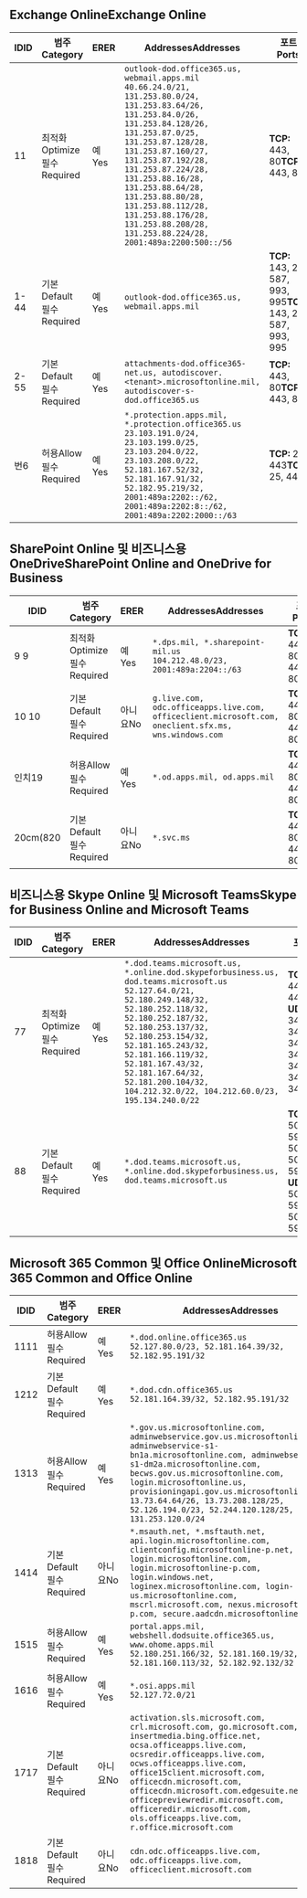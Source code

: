 <!--THIS FILE IS AUTOMATICALLY GENERATED. MANUAL CHANGES WILL BE OVERWRITTEN.-->
<!--Please contact the Office 365 Endpoints team with any questions.-->
<!--USGovDoD endpoints version 2019042900-->
<!--File generated 2019-04-29 11:00:11.5767-->

## <a name="exchange-online"></a><span data-ttu-id="a48d3-101">Exchange Online</span><span class="sxs-lookup"><span data-stu-id="a48d3-101">Exchange Online</span></span>

<span data-ttu-id="a48d3-102">ID</span><span class="sxs-lookup"><span data-stu-id="a48d3-102">ID</span></span> | <span data-ttu-id="a48d3-103">범주</span><span class="sxs-lookup"><span data-stu-id="a48d3-103">Category</span></span> | <span data-ttu-id="a48d3-104">ER</span><span class="sxs-lookup"><span data-stu-id="a48d3-104">ER</span></span> | <span data-ttu-id="a48d3-105">Addresses</span><span class="sxs-lookup"><span data-stu-id="a48d3-105">Addresses</span></span> | <span data-ttu-id="a48d3-106">포트</span><span class="sxs-lookup"><span data-stu-id="a48d3-106">Ports</span></span>
-- | -------------------- | --- | ---------------------------------------------------------------------------------------------------------------------------------------------------------------------------------------------------------------------------------------------------------------------------------------------------------------------------------------------------------------------------------------------- | -------------------------------
<span data-ttu-id="a48d3-107">1</span><span class="sxs-lookup"><span data-stu-id="a48d3-107">1</span></span> | <span data-ttu-id="a48d3-108">최적화</span><span class="sxs-lookup"><span data-stu-id="a48d3-108">Optimize</span></span><BR><span data-ttu-id="a48d3-109">필수</span><span class="sxs-lookup"><span data-stu-id="a48d3-109">Required</span></span> | <span data-ttu-id="a48d3-110">예</span><span class="sxs-lookup"><span data-stu-id="a48d3-110">Yes</span></span> | `outlook-dod.office365.us, webmail.apps.mil`<BR>`40.66.24.0/21, 131.253.80.0/24, 131.253.83.64/26, 131.253.84.0/26, 131.253.84.128/26, 131.253.87.0/25, 131.253.87.128/28, 131.253.87.160/27, 131.253.87.192/28, 131.253.87.224/28, 131.253.88.16/28, 131.253.88.64/28, 131.253.88.80/28, 131.253.88.112/28, 131.253.88.176/28, 131.253.88.208/28, 131.253.88.224/28, 2001:489a:2200:500::/56` | <span data-ttu-id="a48d3-111">**TCP:** 443, 80</span><span class="sxs-lookup"><span data-stu-id="a48d3-111">**TCP:** 443, 80</span></span>
<span data-ttu-id="a48d3-112">1-4</span><span class="sxs-lookup"><span data-stu-id="a48d3-112">4</span></span> | <span data-ttu-id="a48d3-113">기본</span><span class="sxs-lookup"><span data-stu-id="a48d3-113">Default</span></span><BR><span data-ttu-id="a48d3-114">필수</span><span class="sxs-lookup"><span data-stu-id="a48d3-114">Required</span></span> | <span data-ttu-id="a48d3-115">예</span><span class="sxs-lookup"><span data-stu-id="a48d3-115">Yes</span></span> | `outlook-dod.office365.us, webmail.apps.mil` | <span data-ttu-id="a48d3-116">**TCP:** 143, 25, 587, 993, 995</span><span class="sxs-lookup"><span data-stu-id="a48d3-116">**TCP:** 143, 25, 587, 993, 995</span></span>
<span data-ttu-id="a48d3-117">2-5</span><span class="sxs-lookup"><span data-stu-id="a48d3-117">5</span></span> | <span data-ttu-id="a48d3-118">기본</span><span class="sxs-lookup"><span data-stu-id="a48d3-118">Default</span></span><BR><span data-ttu-id="a48d3-119">필수</span><span class="sxs-lookup"><span data-stu-id="a48d3-119">Required</span></span> | <span data-ttu-id="a48d3-120">예</span><span class="sxs-lookup"><span data-stu-id="a48d3-120">Yes</span></span> | `attachments-dod.office365-net.us, autodiscover.<tenant>.microsoftonline.mil, autodiscover-s-dod.office365.us` | <span data-ttu-id="a48d3-121">**TCP:** 443, 80</span><span class="sxs-lookup"><span data-stu-id="a48d3-121">**TCP:** 443, 80</span></span>
<span data-ttu-id="a48d3-122">번</span><span class="sxs-lookup"><span data-stu-id="a48d3-122">6</span></span> | <span data-ttu-id="a48d3-123">허용</span><span class="sxs-lookup"><span data-stu-id="a48d3-123">Allow</span></span><BR><span data-ttu-id="a48d3-124">필수</span><span class="sxs-lookup"><span data-stu-id="a48d3-124">Required</span></span> | <span data-ttu-id="a48d3-125">예</span><span class="sxs-lookup"><span data-stu-id="a48d3-125">Yes</span></span> | `*.protection.apps.mil, *.protection.office365.us`<BR>`23.103.191.0/24, 23.103.199.0/25, 23.103.204.0/22, 23.103.208.0/22, 52.181.167.52/32, 52.181.167.91/32, 52.182.95.219/32, 2001:489a:2202::/62, 2001:489a:2202:8::/62, 2001:489a:2202:2000::/63` | <span data-ttu-id="a48d3-126">**TCP:** 25, 443</span><span class="sxs-lookup"><span data-stu-id="a48d3-126">**TCP:** 25, 443</span></span>

## <a name="sharepoint-online-and-onedrive-for-business"></a><span data-ttu-id="a48d3-127">SharePoint Online 및 비즈니스용 OneDrive</span><span class="sxs-lookup"><span data-stu-id="a48d3-127">SharePoint Online and OneDrive for Business</span></span>

<span data-ttu-id="a48d3-128">ID</span><span class="sxs-lookup"><span data-stu-id="a48d3-128">ID</span></span> | <span data-ttu-id="a48d3-129">범주</span><span class="sxs-lookup"><span data-stu-id="a48d3-129">Category</span></span> | <span data-ttu-id="a48d3-130">ER</span><span class="sxs-lookup"><span data-stu-id="a48d3-130">ER</span></span> | <span data-ttu-id="a48d3-131">Addresses</span><span class="sxs-lookup"><span data-stu-id="a48d3-131">Addresses</span></span> | <span data-ttu-id="a48d3-132">포트</span><span class="sxs-lookup"><span data-stu-id="a48d3-132">Ports</span></span>
-- | -------------------- | --- | ---------------------------------------------------------------------------------------------------- | ----------------
<span data-ttu-id="a48d3-133">9 </span><span class="sxs-lookup"><span data-stu-id="a48d3-133">9</span></span> | <span data-ttu-id="a48d3-134">최적화</span><span class="sxs-lookup"><span data-stu-id="a48d3-134">Optimize</span></span><BR><span data-ttu-id="a48d3-135">필수</span><span class="sxs-lookup"><span data-stu-id="a48d3-135">Required</span></span> | <span data-ttu-id="a48d3-136">예</span><span class="sxs-lookup"><span data-stu-id="a48d3-136">Yes</span></span> | `*.dps.mil, *.sharepoint-mil.us`<BR>`104.212.48.0/23, 2001:489a:2204::/63` | <span data-ttu-id="a48d3-137">**TCP:** 443, 80</span><span class="sxs-lookup"><span data-stu-id="a48d3-137">**TCP:** 443, 80</span></span>
<span data-ttu-id="a48d3-138">10 </span><span class="sxs-lookup"><span data-stu-id="a48d3-138">10</span></span> | <span data-ttu-id="a48d3-139">기본</span><span class="sxs-lookup"><span data-stu-id="a48d3-139">Default</span></span><BR><span data-ttu-id="a48d3-140">필수</span><span class="sxs-lookup"><span data-stu-id="a48d3-140">Required</span></span> | <span data-ttu-id="a48d3-141">아니요</span><span class="sxs-lookup"><span data-stu-id="a48d3-141">No</span></span> | `g.live.com, odc.officeapps.live.com, officeclient.microsoft.com, oneclient.sfx.ms, wns.windows.com` | <span data-ttu-id="a48d3-142">**TCP:** 443, 80</span><span class="sxs-lookup"><span data-stu-id="a48d3-142">**TCP:** 443, 80</span></span>
<span data-ttu-id="a48d3-143">인치</span><span class="sxs-lookup"><span data-stu-id="a48d3-143">19</span></span> | <span data-ttu-id="a48d3-144">허용</span><span class="sxs-lookup"><span data-stu-id="a48d3-144">Allow</span></span><BR><span data-ttu-id="a48d3-145">필수</span><span class="sxs-lookup"><span data-stu-id="a48d3-145">Required</span></span> | <span data-ttu-id="a48d3-146">예</span><span class="sxs-lookup"><span data-stu-id="a48d3-146">Yes</span></span> | `*.od.apps.mil, od.apps.mil` | <span data-ttu-id="a48d3-147">**TCP:** 443, 80</span><span class="sxs-lookup"><span data-stu-id="a48d3-147">**TCP:** 443, 80</span></span>
<span data-ttu-id="a48d3-148">20cm(8</span><span class="sxs-lookup"><span data-stu-id="a48d3-148">20</span></span> | <span data-ttu-id="a48d3-149">기본</span><span class="sxs-lookup"><span data-stu-id="a48d3-149">Default</span></span><BR><span data-ttu-id="a48d3-150">필수</span><span class="sxs-lookup"><span data-stu-id="a48d3-150">Required</span></span> | <span data-ttu-id="a48d3-151">아니요</span><span class="sxs-lookup"><span data-stu-id="a48d3-151">No</span></span> | `*.svc.ms` | <span data-ttu-id="a48d3-152">**TCP:** 443, 80</span><span class="sxs-lookup"><span data-stu-id="a48d3-152">**TCP:** 443, 80</span></span>

## <a name="skype-for-business-online-and-microsoft-teams"></a><span data-ttu-id="a48d3-153">비즈니스용 Skype Online 및 Microsoft Teams</span><span class="sxs-lookup"><span data-stu-id="a48d3-153">Skype for Business Online and Microsoft Teams</span></span>

<span data-ttu-id="a48d3-154">ID</span><span class="sxs-lookup"><span data-stu-id="a48d3-154">ID</span></span> | <span data-ttu-id="a48d3-155">범주</span><span class="sxs-lookup"><span data-stu-id="a48d3-155">Category</span></span> | <span data-ttu-id="a48d3-156">ER</span><span class="sxs-lookup"><span data-stu-id="a48d3-156">ER</span></span> | <span data-ttu-id="a48d3-157">Addresses</span><span class="sxs-lookup"><span data-stu-id="a48d3-157">Addresses</span></span> | <span data-ttu-id="a48d3-158">포트</span><span class="sxs-lookup"><span data-stu-id="a48d3-158">Ports</span></span>
-- | -------------------- | --- | -------------------------------------------------------------------------------------------------------------------------------------------------------------------------------------------------------------------------------------------------------------------------------------------------------------------------------------------------------- | --------------------------------------------------
<span data-ttu-id="a48d3-159">7</span><span class="sxs-lookup"><span data-stu-id="a48d3-159">7</span></span> | <span data-ttu-id="a48d3-160">최적화</span><span class="sxs-lookup"><span data-stu-id="a48d3-160">Optimize</span></span><BR><span data-ttu-id="a48d3-161">필수</span><span class="sxs-lookup"><span data-stu-id="a48d3-161">Required</span></span> | <span data-ttu-id="a48d3-162">예</span><span class="sxs-lookup"><span data-stu-id="a48d3-162">Yes</span></span> | `*.dod.teams.microsoft.us, *.online.dod.skypeforbusiness.us, dod.teams.microsoft.us`<BR>`52.127.64.0/21, 52.180.249.148/32, 52.180.252.118/32, 52.180.252.187/32, 52.180.253.137/32, 52.180.253.154/32, 52.181.165.243/32, 52.181.166.119/32, 52.181.167.43/32, 52.181.167.64/32, 52.181.200.104/32, 104.212.32.0/22, 104.212.60.0/23, 195.134.240.0/22` | <span data-ttu-id="a48d3-163">**TCP:** 443</span><span class="sxs-lookup"><span data-stu-id="a48d3-163">**TCP:** 443</span></span><BR><span data-ttu-id="a48d3-164">**UDP:** 3478, 3479, 3480, 3481</span><span class="sxs-lookup"><span data-stu-id="a48d3-164">**UDP:** 3478, 3479, 3480, 3481</span></span>
<span data-ttu-id="a48d3-165">8</span><span class="sxs-lookup"><span data-stu-id="a48d3-165">8</span></span> | <span data-ttu-id="a48d3-166">기본</span><span class="sxs-lookup"><span data-stu-id="a48d3-166">Default</span></span><BR><span data-ttu-id="a48d3-167">필수</span><span class="sxs-lookup"><span data-stu-id="a48d3-167">Required</span></span> | <span data-ttu-id="a48d3-168">예</span><span class="sxs-lookup"><span data-stu-id="a48d3-168">Yes</span></span> | `*.dod.teams.microsoft.us, *.online.dod.skypeforbusiness.us, dod.teams.microsoft.us` | <span data-ttu-id="a48d3-169">**TCP:** 5061, 50000-59999</span><span class="sxs-lookup"><span data-stu-id="a48d3-169">**TCP:** 5061, 50000-59999</span></span><BR><span data-ttu-id="a48d3-170">**UDP:** 50000-59999</span><span class="sxs-lookup"><span data-stu-id="a48d3-170">**UDP:** 50000-59999</span></span>

## <a name="microsoft-365-common-and-office-online"></a><span data-ttu-id="a48d3-171">Microsoft 365 Common 및 Office Online</span><span class="sxs-lookup"><span data-stu-id="a48d3-171">Microsoft 365 Common and Office Online</span></span>

<span data-ttu-id="a48d3-172">ID</span><span class="sxs-lookup"><span data-stu-id="a48d3-172">ID</span></span> | <span data-ttu-id="a48d3-173">범주</span><span class="sxs-lookup"><span data-stu-id="a48d3-173">Category</span></span> | <span data-ttu-id="a48d3-174">ER</span><span class="sxs-lookup"><span data-stu-id="a48d3-174">ER</span></span> | <span data-ttu-id="a48d3-175">Addresses</span><span class="sxs-lookup"><span data-stu-id="a48d3-175">Addresses</span></span> | <span data-ttu-id="a48d3-176">포트</span><span class="sxs-lookup"><span data-stu-id="a48d3-176">Ports</span></span>
-- | ------------------- | --- | ---------------------------------------------------------------------------------------------------------------------------------------------------------------------------------------------------------------------------------------------------------------------------------------------------------------------------------------------------------------------------------------------- | ----------------
<span data-ttu-id="a48d3-177">11</span><span class="sxs-lookup"><span data-stu-id="a48d3-177">11</span></span> | <span data-ttu-id="a48d3-178">허용</span><span class="sxs-lookup"><span data-stu-id="a48d3-178">Allow</span></span><BR><span data-ttu-id="a48d3-179">필수</span><span class="sxs-lookup"><span data-stu-id="a48d3-179">Required</span></span> | <span data-ttu-id="a48d3-180">예</span><span class="sxs-lookup"><span data-stu-id="a48d3-180">Yes</span></span> | `*.dod.online.office365.us`<BR>`52.127.80.0/23, 52.181.164.39/32, 52.182.95.191/32` | <span data-ttu-id="a48d3-181">**TCP:** 443</span><span class="sxs-lookup"><span data-stu-id="a48d3-181">**TCP:** 443</span></span>
<span data-ttu-id="a48d3-182">12</span><span class="sxs-lookup"><span data-stu-id="a48d3-182">12</span></span> | <span data-ttu-id="a48d3-183">기본</span><span class="sxs-lookup"><span data-stu-id="a48d3-183">Default</span></span><BR><span data-ttu-id="a48d3-184">필수</span><span class="sxs-lookup"><span data-stu-id="a48d3-184">Required</span></span> | <span data-ttu-id="a48d3-185">예</span><span class="sxs-lookup"><span data-stu-id="a48d3-185">Yes</span></span> | `*.dod.cdn.office365.us`<BR>`52.181.164.39/32, 52.182.95.191/32` | <span data-ttu-id="a48d3-186">**TCP:** 443</span><span class="sxs-lookup"><span data-stu-id="a48d3-186">**TCP:** 443</span></span>
<span data-ttu-id="a48d3-187">13</span><span class="sxs-lookup"><span data-stu-id="a48d3-187">13</span></span> | <span data-ttu-id="a48d3-188">허용</span><span class="sxs-lookup"><span data-stu-id="a48d3-188">Allow</span></span><BR><span data-ttu-id="a48d3-189">필수</span><span class="sxs-lookup"><span data-stu-id="a48d3-189">Required</span></span> | <span data-ttu-id="a48d3-190">예</span><span class="sxs-lookup"><span data-stu-id="a48d3-190">Yes</span></span> | `*.gov.us.microsoftonline.com, adminwebservice.gov.us.microsoftonline.com, adminwebservice-s1-bn1a.microsoftonline.com, adminwebservice-s1-dm2a.microsoftonline.com, becws.gov.us.microsoftonline.com, login.microsoftonline.us, provisioningapi.gov.us.microsoftonline.com`<BR>`13.73.64.64/26, 13.73.208.128/25, 52.126.194.0/23, 52.244.120.128/25, 131.253.120.0/24` | <span data-ttu-id="a48d3-191">**TCP:** 443</span><span class="sxs-lookup"><span data-stu-id="a48d3-191">**TCP:** 443</span></span>
<span data-ttu-id="a48d3-192">14</span><span class="sxs-lookup"><span data-stu-id="a48d3-192">14</span></span> | <span data-ttu-id="a48d3-193">기본</span><span class="sxs-lookup"><span data-stu-id="a48d3-193">Default</span></span><BR><span data-ttu-id="a48d3-194">필수</span><span class="sxs-lookup"><span data-stu-id="a48d3-194">Required</span></span> | <span data-ttu-id="a48d3-195">아니요</span><span class="sxs-lookup"><span data-stu-id="a48d3-195">No</span></span> | `*.msauth.net, *.msftauth.net, api.login.microsoftonline.com, clientconfig.microsoftonline-p.net, login.microsoftonline.com, login.microsoftonline-p.com, login.windows.net, loginex.microsoftonline.com, login-us.microsoftonline.com, mscrl.microsoft.com, nexus.microsoftonline-p.com, secure.aadcdn.microsoftonline-p.com` | <span data-ttu-id="a48d3-196">**TCP:** 443</span><span class="sxs-lookup"><span data-stu-id="a48d3-196">**TCP:** 443</span></span>
<span data-ttu-id="a48d3-197">15</span><span class="sxs-lookup"><span data-stu-id="a48d3-197">15</span></span> | <span data-ttu-id="a48d3-198">허용</span><span class="sxs-lookup"><span data-stu-id="a48d3-198">Allow</span></span><BR><span data-ttu-id="a48d3-199">필수</span><span class="sxs-lookup"><span data-stu-id="a48d3-199">Required</span></span> | <span data-ttu-id="a48d3-200">예</span><span class="sxs-lookup"><span data-stu-id="a48d3-200">Yes</span></span> | `portal.apps.mil, webshell.dodsuite.office365.us, www.ohome.apps.mil`<BR>`52.180.251.166/32, 52.181.160.19/32, 52.181.160.113/32, 52.182.92.132/32` | <span data-ttu-id="a48d3-201">**TCP:** 443</span><span class="sxs-lookup"><span data-stu-id="a48d3-201">**TCP:** 443</span></span>
<span data-ttu-id="a48d3-202">16</span><span class="sxs-lookup"><span data-stu-id="a48d3-202">16</span></span> | <span data-ttu-id="a48d3-203">허용</span><span class="sxs-lookup"><span data-stu-id="a48d3-203">Allow</span></span><BR><span data-ttu-id="a48d3-204">필수</span><span class="sxs-lookup"><span data-stu-id="a48d3-204">Required</span></span> | <span data-ttu-id="a48d3-205">예</span><span class="sxs-lookup"><span data-stu-id="a48d3-205">Yes</span></span> | `*.osi.apps.mil`<BR>`52.127.72.0/21` | <span data-ttu-id="a48d3-206">**TCP:** 443</span><span class="sxs-lookup"><span data-stu-id="a48d3-206">**TCP:** 443</span></span>
<span data-ttu-id="a48d3-207">17</span><span class="sxs-lookup"><span data-stu-id="a48d3-207">17</span></span> | <span data-ttu-id="a48d3-208">기본</span><span class="sxs-lookup"><span data-stu-id="a48d3-208">Default</span></span><BR><span data-ttu-id="a48d3-209">필수</span><span class="sxs-lookup"><span data-stu-id="a48d3-209">Required</span></span> | <span data-ttu-id="a48d3-210">아니요</span><span class="sxs-lookup"><span data-stu-id="a48d3-210">No</span></span> | `activation.sls.microsoft.com, crl.microsoft.com, go.microsoft.com, insertmedia.bing.office.net, ocsa.officeapps.live.com, ocsredir.officeapps.live.com, ocws.officeapps.live.com, office15client.microsoft.com, officecdn.microsoft.com, officecdn.microsoft.com.edgesuite.net, officepreviewredir.microsoft.com, officeredir.microsoft.com, ols.officeapps.live.com, r.office.microsoft.com` | <span data-ttu-id="a48d3-211">**TCP:** 443, 80</span><span class="sxs-lookup"><span data-stu-id="a48d3-211">**TCP:** 443, 80</span></span>
<span data-ttu-id="a48d3-212">18</span><span class="sxs-lookup"><span data-stu-id="a48d3-212">18</span></span> | <span data-ttu-id="a48d3-213">기본</span><span class="sxs-lookup"><span data-stu-id="a48d3-213">Default</span></span><BR><span data-ttu-id="a48d3-214">필수</span><span class="sxs-lookup"><span data-stu-id="a48d3-214">Required</span></span> | <span data-ttu-id="a48d3-215">아니요</span><span class="sxs-lookup"><span data-stu-id="a48d3-215">No</span></span> | `cdn.odc.officeapps.live.com, odc.officeapps.live.com, officeclient.microsoft.com` | <span data-ttu-id="a48d3-216">**TCP:** 443, 80</span><span class="sxs-lookup"><span data-stu-id="a48d3-216">**TCP:** 443, 80</span></span>
